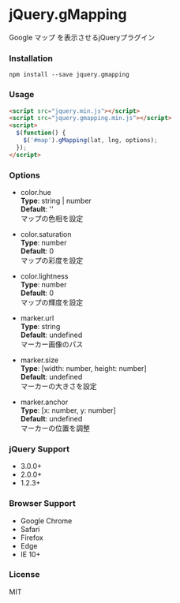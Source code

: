jQuery.gMapping
===

Google マップ を表示させるjQueryプラグイン

### Installation ###
```
npm install --save jquery.gmapping
```

### Usage ###
```html
<script src="jquery.min.js"></script>
<script src="jquery.gmapping.min.js"></script>
<script>
  $(function() {
    $('#map').gMapping(lat, lng, options);
  });
</script>
```

### Options ###

- color.hue  
__Type__: string | number  
__Default__: ''  
マップの色相を設定

- color.saturation  
__Type__: number  
__Default__: 0  
マップの彩度を設定

- color.lightness  
__Type__: number  
__Default__: 0  
マップの輝度を設定

- marker.url  
__Type__: string  
__Default__: undefined  
マーカー画像のパス

- marker.size  
__Type__: [width: number, height: number]  
__Default__: undefined  
マーカーの大きさを設定

- marker.anchor  
__Type__: [x: number, y: number]  
__Default__: undefined  
マーカーの位置を調整

### jQuery Support ###
- 3.0.0+
- 2.0.0+
- 1.2.3+

### Browser Support ###
- Google Chrome  
- Safari  
- Firefox  
- Edge  
- IE 10+

### License ###  
MIT